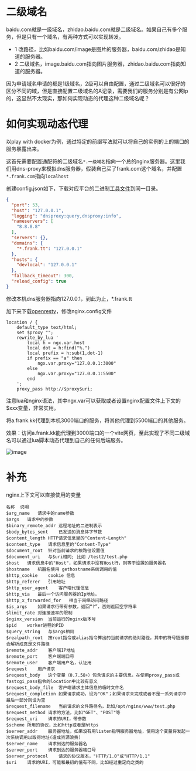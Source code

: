 # 二级域名
baidu.com就是一级域名，zhidao.baidu.com就是二级域名。如果自己有多个服务，但是只有一个域名，有两种方式可以实现转发。
- 1 改路径，比如baidu.com/image是图片的服务器，baidu.com/zhidao是知道的服务器。
- 2 二级域名，image.baidu.com指向图片服务器，zhidao.baidu.com指向知道的服务器。

因为申请域名申请的都是1级域名，2级可以自由配置，通过二级域名可以很好的区分不同的域，但是直接配置二级域名的A记录，需要我们的服务分别是有公网ip的，这显然不太现实，那如何实现动态的代理这种二级域名呢？

# 如何实现动态代理
以play with docker为例，通过特定的前缀写法就可以将自己的实例的上的端口的服务暴露出来。


这首先需要配置通配符的二级域名`*.一级域名`指向一个总的nginx服务器。这里我们用dns-proxy来模拟dns服务器，假装自己买了frank.com这个域名，并配置`*.frank.com`指向`localhost`

创建config.json如下，下载对应平台的二进制[工具文件](https://github.com/sunwu51/dns-proxy/releases/tag/v1.1.0)到同一目录。
```json
{
  "port": 53,
  "host": "127.0.0.1",
  "logging": "dnsproxy:query,dnsproxy:info",
  "nameservers": [
    "8.8.8.8"
  ],
  "servers": {},
  "domains": {
    "*.frank.tt": "127.0.0.1"
  },
  "hosts": {
    "devlocal": "127.0.0.1"
  },
  "fallback_timeout": 300,
  "reload_config": true
}
```

修改本机dns服务器指向127.0.0.1，到此为止，*.frank.tt

加下来下载[openresty](http://openresty.org/cn/download.html)，修改nginx.config文件
```nginx
location / {
	default_type text/html;
	set $proxy "";
    rewrite_by_lua '
		local h = ngx.var.host
		local dot = h:find("%.")
		local prefix = h:sub(1,dot-1)
		if prefix == "a" then
			ngx.var.proxy="127.0.0.1:3000"
		else
			ngx.var.proxy="127.0.0.1:5500"
		end
    ';
	proxy_pass http://$proxy$uri;
```
注意lua和nginx语法，其中ngx.var可以获取或者设置nginx配置文件上下文的$xxx变量，非常实用。

将a.frank.kk代理到本机3000端口的服务，将其他代理到5500端口的其他服务。

效果：访问a.frank.kk能代理到3000端口的一个vite网页，至此实现了不同二级域名可以通过lua脚本动态代理到自己的任何后端服务。

![image](https://i.imgur.com/zp7hQ4U.png)

# 补充
nginx上下文可以直接使用的变量
```
名称	说明
$arg_name	请求中的name参数
$args	请求中的参数
$binary_remote_addr	远程地址的二进制表示
$body_bytes_sent	已发送的消息体字节数
$content_length	HTTP请求信息里的"Content-Length"
$content_type	请求信息里的"Content-Type"
$document_root	针对当前请求的根路径设置值
$document_uri	与$uri相同; 比如 /test2/test.php
$host	请求信息中的"Host"，如果请求中没有Host行，则等于设置的服务器名
$hostname	机器名使用 gethostname系统调用的值
$http_cookie	cookie 信息
$http_referer	引用地址
$http_user_agent	客户端代理信息
$http_via	最后一个访问服务器的Ip地址。
$http_x_forwarded_for	相当于网络访问路径
$is_args	如果请求行带有参数，返回“?”，否则返回空字符串
$limit_rate	对连接速率的限制
$nginx_version	当前运行的nginx版本号
$pid	worker进程的PID
$query_string	与$args相同
$realpath_root	按root指令或alias指令算出的当前请求的绝对路径。其中的符号链接都会解析成真是文件路径
$remote_addr	客户端IP地址
$remote_port	客户端端口号
$remote_user	客户端用户名，认证用
$request	用户请求
$request_body	这个变量（0.7.58+）包含请求的主要信息。在使用proxy_pass或fastcgi_pass指令的location中比较有意义
$request_body_file	客户端请求主体信息的临时文件名
$request_completion	如果请求成功，设为"OK"；如果请求未完成或者不是一系列请求中最后一部分则设为空
$request_filename	当前请求的文件路径名，比如/opt/nginx/www/test.php
$request_method	请求的方法，比如"GET"、"POST"等
$request_uri	请求的URI，带参数
$scheme	所用的协议，比如http或者是https
$server_addr	服务器地址，如果没有用listen指明服务器地址，使用这个变量将发起一次系统调用以取得地址(造成资源浪费)
$server_name	请求到达的服务器名
$server_port	请求到达的服务器端口号
$server_protocol	请求的协议版本，"HTTP/1.0"或"HTTP/1.1"
$uri	请求的URI，可能和最初的值有不同，比如经过重定向之类的
```
